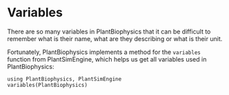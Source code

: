 # Variables

There are so many variables in PlantBiophysics that it can be difficult to remember what is their name, what are they describing or what is their unit.

Fortunately, PlantBiophysics implements a method for the `variables` function from PlantSimEngine, which helps us get all variables used in PlantBiophysics:

```@example
using PlantBiophysics, PlantSimEngine
variables(PlantBiophysics)
```
